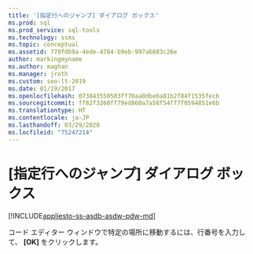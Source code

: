 ```yaml
---
title: '[指定行へのジャンプ] ダイアログ ボックス'
ms.prod: sql
ms.prod_service: sql-tools
ms.technology: ssms
ms.topic: conceptual
ms.assetid: 779fdb9a-4ede-4784-b9eb-997a6683c26e
author: markingmyname
ms.author: maghan
ms.manager: jroth
ms.custom: seo-lt-2019
ms.date: 01/19/2017
ms.openlocfilehash: 073843550503ff70aa0dbeba81b2f84f1535fecb
ms.sourcegitcommit: ff82f3260ff79ed860a7a58f54ff7f0594851e6b
ms.translationtype: HT
ms.contentlocale: ja-JP
ms.lasthandoff: 03/29/2020
ms.locfileid: "75247214"
---
```

# <a name="go-to-line-dialog-box"></a>[指定行へのジャンプ] ダイアログ ボックス

[!INCLUDE[appliesto-ss-asdb-asdw-pdw-md](../../includes/appliesto-ss-asdb-asdw-pdw-md.md)]

コード エディター ウィンドウで特定の場所に移動するには、行番号を入力して、 **[OK]** をクリックします。